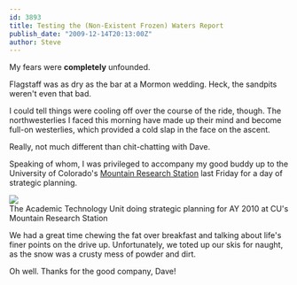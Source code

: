 ```yaml
---
id: 3893
title: Testing the (Non-Existent Frozen) Waters Report
publish_date: "2009-12-14T20:13:00Z"
author: Steve
---
```

My fears were **completely** unfounded.

Flagstaff was as dry as the bar at a Mormon wedding. Heck, the sandpits weren't even that bad.

I could tell things were cooling off over the course of the ride, though. The northwesterlies I faced this morning have made up their mind and become full-on westerlies, which provided a cold slap in the face on the ascent.

Really, not much different than chit-chatting with Dave.

Speaking of whom, I was privileged to accompany my good buddy up to the University of Colorado's [Mountain Research Station](http://www.colorado.edu/mrs/fac.html) last Friday for a day of strategic planning.

![](http://www.flagstafffrenzy.org/wp-content/uploads/2009/12/000_0008.JPG)  
The Academic Technology Unit doing strategic planning for AY 2010 at CU's Mountain Research Station

We had a great time chewing the fat over breakfast and talking about life's finer points on the drive up. Unfortunately, we toted up our skis for naught, as the snow was a crusty mess of powder and dirt.

Oh well. Thanks for the good company, Dave!
